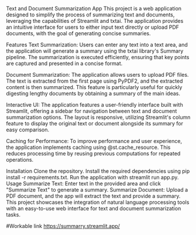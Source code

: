 Text and Document Summarization App
This project is a web application designed to simplify the process of summarizing text and documents, leveraging the capabilities of Streamlit and txtai. The application provides an intuitive interface for users to either input text directly or upload PDF documents, with the goal of generating concise summaries.

Features
Text Summarization: Users can enter any text into a text area, and the application will generate a summary using the txtai library's Summary pipeline. The summarization is executed efficiently, ensuring that key points are captured and presented in a concise format.

Document Summarization: The application allows users to upload PDF files. The text is extracted from the first page using PyPDF2, and the extracted content is then summarized. This feature is particularly useful for quickly digesting lengthy documents by obtaining a summary of the main ideas.

Interactive UI: The application features a user-friendly interface built with Streamlit, offering a sidebar for navigation between text and document summarization options. The layout is responsive, utilizing Streamlit's column feature to display the original text or document alongside its summary for easy comparison.

Caching for Performance: To improve performance and user experience, the application implements caching using @st.cache_resource. This reduces processing time by reusing previous computations for repeated operations.

Installation
Clone the repository.
Install the required dependencies using pip install -r requirements.txt.
Run the application with streamlit run app.py.
Usage
Summarize Text: Enter text in the provided area and click "Summarize Text" to generate a summary.
Summarize Document: Upload a PDF document, and the app will extract the text and provide a summary.
This project showcases the integration of natural language processing tools with an easy-to-use web interface for text and document summarization tasks.


#Workable link
https://summarry.streamlit.app/
